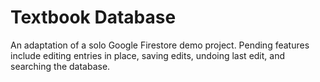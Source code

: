 # Textbook Database

An adaptation of a solo Google Firestore demo project. Pending features include editing entries in place, saving edits, undoing last edit, and searching the database.
